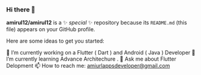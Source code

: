 ### Hi there 👋


**amirul12/amirul12** is a ✨ _special_ ✨ repository because its `README.md` (this file) appears on your GitHub profile.

Here are some ideas to get you started:

🔭 I’m currently working on a Flutter ( Dart ) and  Android ( Java ) Developer 
🌱 I’m currently learning Advance Architechure .
💬 Ask me about Flutter Delopment
📫 How to reach me: amiurlappsdeveloper@gmail.com


